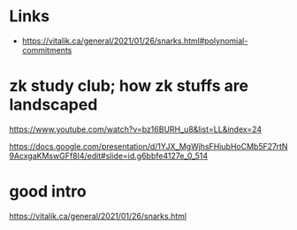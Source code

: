 

# Links

- https://vitalik.ca/general/2021/01/26/snarks.html#polynomial-commitments



# zk study club; how zk stuffs are landscaped
https://www.youtube.com/watch?v=bz16BURH_u8&list=LL&index=24


https://docs.google.com/presentation/d/1YJX_MgWjhsFHiubHoCMb5F27rtN9AcxgaKMswGFf8I4/edit#slide=id.g6bbfe4127e_0_514


# good intro
https://vitalik.ca/general/2021/01/26/snarks.html




